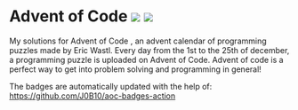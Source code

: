 # Advent of Code ![](https://img.shields.io/badge/day%20📅-24-blue)      ![](https://img.shields.io/badge/stars%20⭐-34-yellow)  
My solutions for Advent of Code , an advent calendar of programming puzzles made by Eric Wastl. Every day from the 1st to the 25th of december, a programming puzzle is uploaded on Advent of Code. Advent of code is a perfect way to get into problem solving and programming in general!

The badges are automatically updated with the help of: https://github.com/J0B10/aoc-badges-action
